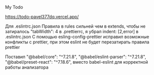 My Todo

https://todo-pavel377dq.vercel.app/

Для .eslintrc.json
  Правила в rules сильней чем в extends,
 чтобы не затиралось "tabWidth": 4 в .prettierrc,
 я убрал indent: [2,error] в .eslintrc.json
 С помощью esling-config-prettier исправил
 возможные конфликты с prettier,
 при этом eslint не будет перезатирать правила prettier



 Поставил "@babel/core": "^7.21.8",
          "@babel/eslint-parser": "^7.21.8",
          "@babel/preset-react": "^7.18.6",
 вместо babel-eslint
 для корректной работы анализатора 